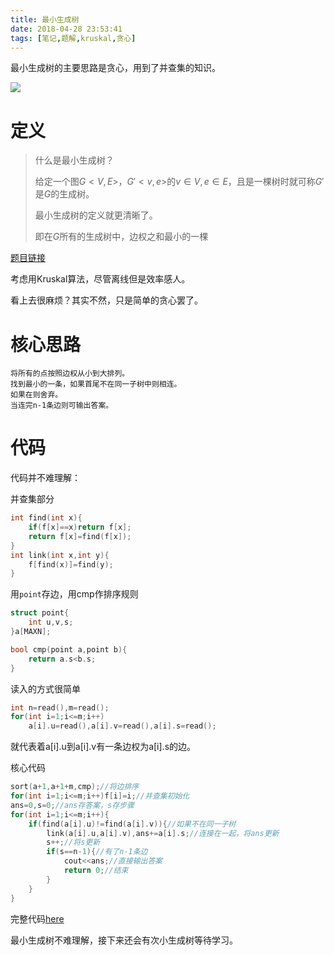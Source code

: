```yaml
---
title: 最小生成树
date: 2018-04-28 23:53:41
tags: [笔记,题解,kruskal,贪心]
---
```






最小生成树的主要思路是贪心，用到了并查集的知识。

<!--more-->

![](/img/4.jpg)

# 定义



> 什么是最小生成树？
>
> 给定一个图$G<V,E>$，$G'<v,e>$的$v\in V,e\in E$，且是一棵树时就可称$G'$是$G$的生成树。
>
> 最小生成树的定义就更清晰了。
>
> 即在$G$所有的生成树中，边权之和最小的一棵

[题目链接](https://www.luogu.org/problemnew/show/P3366)







考虑用Kruskal算法，尽管离线但是效率感人。

看上去很麻烦？其实不然，只是简单的贪心罢了。



# 核心思路

```
将所有的点按照边权从小到大排列。
找到最小的一条，如果首尾不在同一子树中则相连。
如果在则舍弃。
当连完n-1条边则可输出答案。
```

# 代码

代码并不难理解：

并查集部分

```cpp
int find(int x){
	if(f[x]==x)return f[x];
	return f[x]=find(f[x]);
}
int link(int x,int y){
	f[find(x)]=find(y);
}
```

用`point`存边，用cmp作排序规则

```cpp
struct point{
	int u,v,s;
}a[MAXN];

bool cmp(point a,point b){
	return a.s<b.s;
}
```

读入的方式很简单

```cpp
int n=read(),m=read();
for(int i=1;i<=m;i++)
	a[i].u=read(),a[i].v=read(),a[i].s=read();
```

就代表着a[i].u到a[i].v有一条边权为a[i].s的边。



核心代码

```cpp
sort(a+1,a+1+m,cmp);//将边排序
for(int i=1;i<=m;i++)f[i]=i;//并查集初始化
ans=0,s=0;//ans存答案，s存步骤
for(int i=1;i<=m;i++){
	if(find(a[i].u)!=find(a[i].v)){//如果不在同一子树
		link(a[i].u,a[i].v),ans+=a[i].s;//连接在一起，将ans更新
		s++;//将s更新
		if(s==n-1){//有了n-1条边
			cout<<ans;//直接输出答案
			return 0;//结束
		}
	}
}
```



完整代码[here](https://douglas-zhou.cn/code/%E6%9C%80%E5%B0%8F%E7%94%9F%E6%88%90%E6%A0%91)

最小生成树不难理解，接下来还会有次小生成树等待学习。

